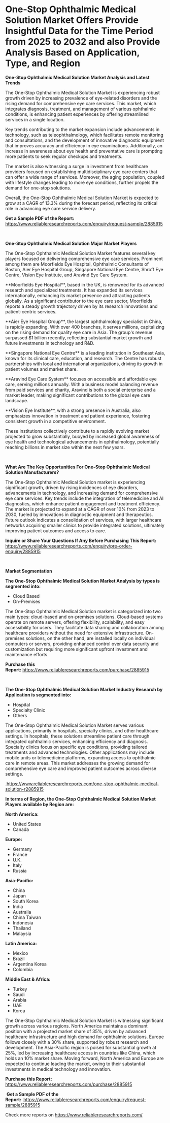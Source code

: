 <p><h1>One-Stop Ophthalmic Medical Solution Market Offers Provide Insightful Data for the Time Period from 2025 to 2032 and also Provide Analysis Based on Application, Type, and Region</h1></p><p><strong>One-Stop Ophthalmic Medical Solution Market Analysis and Latest Trends</strong></p>
<p><p>The One-Stop Ophthalmic Medical Solution Market is experiencing robust growth driven by increasing prevalence of eye-related disorders and the rising demand for comprehensive eye care services. This market, which integrates diagnosis, treatment, and management of various ophthalmic conditions, is enhancing patient experiences by offering streamlined services in a single location. </p><p>Key trends contributing to the market expansion include advancements in technology, such as teleophthalmology, which facilitates remote monitoring and consultations, and the development of innovative diagnostic equipment that improves accuracy and efficiency in eye examinations. Additionally, an increase in awareness about eye health and preventative care is prompting more patients to seek regular checkups and treatments. </p><p>The market is also witnessing a surge in investment from healthcare providers focused on establishing multidisciplinary eye care centers that can offer a wide range of services. Moreover, the aging population, coupled with lifestyle changes leading to more eye conditions, further propels the demand for one-stop solutions. </p><p>Overall, the One-Stop Ophthalmic Medical Solution Market is expected to grow at a CAGR of 13.3% during the forecast period, reflecting its critical role in advancing eye care service delivery.</p></p>
<p><strong>Get a Sample PDF of the Report:&nbsp;</strong> <a href="https://www.reliableresearchreports.com/enquiry/request-sample/2885915?utm_campaign=3007&utm_medium=2&utm_source=Github&utm_content=ia&utm_term=13032025&utm_id=one-stop-ophthalmic-medical-solution">https://www.reliableresearchreports.com/enquiry/request-sample/2885915</a></p>
<p>&nbsp;</p>
<p><strong>One-Stop Ophthalmic Medical Solution Major Market Players</strong></p>
<p><p>The One-Stop Ophthalmic Medical Solution Market features several key players focused on delivering comprehensive eye care services. Prominent among them are Moorfields Eye Hospital, Ophthalmic Consultants of Boston, Aier Eye Hospital Group, Singapore National Eye Centre, Shroff Eye Centre, Vision Eye Institute, and Aravind Eye Care System.</p><p>**Moorfields Eye Hospital**, based in the UK, is renowned for its advanced research and specialized treatments. It has expanded its services internationally, enhancing its market presence and attracting patients globally. As a significant contributor to the eye care sector, Moorfields reports a steady growth trajectory driven by its research innovations and patient-centric services.</p><p>**Aier Eye Hospital Group**, the largest ophthalmology specialist in China, is rapidly expanding. With over 400 branches, it serves millions, capitalizing on the rising demand for quality eye care in Asia. The group's revenue surpassed $1 billion recently, reflecting substantial market growth and future investments in technology and R&D.</p><p>**Singapore National Eye Centre** is a leading institution in Southeast Asia, known for its clinical care, education, and research. The Centre has robust partnerships with local and international organizations, driving its growth in patient volumes and market share. </p><p>**Aravind Eye Care System** focuses on accessible and affordable eye care, serving millions annually. With a business model balancing revenue from paid services and charity, Aravind is both a social enterprise and a market leader, making significant contributions to the global eye care landscape.</p><p>**Vision Eye Institute**, with a strong presence in Australia, also emphasizes innovation in treatment and patient experience, fostering consistent growth in a competitive environment.</p><p>These institutions collectively contribute to a rapidly evolving market projected to grow substantially, buoyed by increased global awareness of eye health and technological advancements in ophthalmology, potentially reaching billions in market size within the next few years.</p></p>
<p>&nbsp;</p>
<p><strong>What Are The Key Opportunities For One-Stop Ophthalmic Medical Solution Manufacturers?</strong></p>
<p><p>The One-Stop Ophthalmic Medical Solution market is experiencing significant growth, driven by rising incidences of eye disorders, advancements in technology, and increasing demand for comprehensive eye care services. Key trends include the integration of telemedicine and AI diagnostics, which enhance patient engagement and treatment efficiency. The market is projected to expand at a CAGR of over 10% from 2023 to 2030, fueled by innovations in diagnostic equipment and therapeutics. Future outlook indicates a consolidation of services, with larger healthcare networks acquiring smaller clinics to provide integrated solutions, ultimately improving patient outcomes and access to care.</p></p>
<p><strong>Inquire or Share Your Questions If Any Before Purchasing This Report:</strong> <a href="https://www.reliableresearchreports.com/enquiry/pre-order-enquiry/2885915?utm_campaign=3007&utm_medium=2&utm_source=Github&utm_content=ia&utm_term=13032025&utm_id=one-stop-ophthalmic-medical-solution">https://www.reliableresearchreports.com/enquiry/pre-order-enquiry/2885915</a></p>
<p>&nbsp;</p>
<p><strong>Market Segmentation</strong></p>
<p><strong>The One-Stop Ophthalmic Medical Solution Market Analysis by types is segmented into:</strong></p>
<p><ul><li> Cloud Based</li><li>On-Premises </li></ul></p>
<p><p>The One-Stop Ophthalmic Medical Solution market is categorized into two main types: cloud-based and on-premises solutions. Cloud-based systems operate on remote servers, offering flexibility, scalability, and easy accessibility for users. They facilitate data sharing and collaboration among healthcare providers without the need for extensive infrastructure. On-premises solutions, on the other hand, are installed locally on individual computers or servers, providing enhanced control over data security and customization but requiring more significant upfront investment and maintenance efforts.</p></p>
<p><strong>Purchase this Report:&nbsp;</strong><a href="https://www.reliableresearchreports.com/purchase/2885915?utm_campaign=3007&utm_medium=2&utm_source=Github&utm_content=ia&utm_term=13032025&utm_id=one-stop-ophthalmic-medical-solution">https://www.reliableresearchreports.com/purchase/2885915</a></p>
<p>&nbsp;</p>
<p><strong>The One-Stop Ophthalmic Medical Solution Market Industry Research by Application is segmented into:</strong></p>
<p><ul><li> Hospital</li><li>Specialty Clinic</li><li>Others </li></ul></p>
<p><p>The One-Stop Ophthalmic Medical Solution Market serves various applications, primarily in hospitals, specialty clinics, and other healthcare settings. In hospitals, these solutions streamline patient care through integrated ophthalmic services, enhancing efficiency and diagnosis. Specialty clinics focus on specific eye conditions, providing tailored treatments and advanced technologies. Other applications may include mobile units or telemedicine platforms, expanding access to ophthalmic care in remote areas. This market addresses the growing demand for comprehensive eye care and improved patient outcomes across diverse settings.</p></p>
<p><a href="https://www.reliableresearchreports.com/one-stop-ophthalmic-medical-solution-r2885915?utm_campaign=3007&utm_medium=2&utm_source=Github&utm_content=ia&utm_term=13032025&utm_id=one-stop-ophthalmic-medical-solution">&nbsp;https://www.reliableresearchreports.com/one-stop-ophthalmic-medical-solution-r2885915</a></p>
<p><strong>In terms of Region, the One-Stop Ophthalmic Medical Solution Market Players available by Region are:</strong></p>
<p>
    <p> <strong> North America: </strong>
        <ul>
            <li>United States</li>
            <li>Canada</li>
        </ul>
        </p> 
    <p> <strong> Europe: </strong>
        <ul>
            <li>Germany</li>
            <li>France</li>
            <li>U.K.</li>
            <li>Italy</li>
            <li>Russia</li>
        </ul>
        </p> 
    <p> <strong> Asia-Pacific: </strong>
        <ul>
            <li>China</li>
            <li>Japan</li>
            <li>South Korea</li>
            <li>India</li>
            <li>Australia</li>
            <li>China Taiwan</li>
            <li>Indonesia</li>
            <li>Thailand</li>
            <li>Malaysia</li>
        </ul>
        </p> 
    <p> <strong> Latin America: </strong>
        <ul>
            <li>Mexico</li>
            <li>Brazil</li>
            <li>Argentina Korea</li>
            <li>Colombia</li>
        </ul>
        </p> 
    <p> <strong> Middle East & Africa: </strong>
        <ul>
            <li>Turkey</li>
            <li>Saudi</li>
            <li>Arabia</li>
            <li>UAE</li>
            <li>Korea</li>
        </ul>
    </p>
    </p>
<p><p>The One-Stop Ophthalmic Medical Solution Market is witnessing significant growth across various regions. North America maintains a dominant position with a projected market share of 35%, driven by advanced healthcare infrastructure and high demand for ophthalmic solutions. Europe follows closely with a 30% share, supported by robust research and development. The Asia-Pacific region is poised for substantial growth at 25%, led by increasing healthcare access in countries like China, which holds an 10% market share. Moving forward, North America and Europe are expected to continue leading the market, owing to their substantial investments in medical technology and innovation.</p></p>
<p><strong>Purchase this Report: </strong><a href="https://www.reliableresearchreports.com/purchase/2885915?utm_campaign=3007&utm_medium=2&utm_source=Github&utm_content=ia&utm_term=13032025&utm_id=one-stop-ophthalmic-medical-solution">https://www.reliableresearchreports.com/purchase/2885915</a></p>
<p>&nbsp;<strong>Get a Sample PDF of the Report:&nbsp;&nbsp;</strong><a href="https://www.reliableresearchreports.com/enquiry/request-sample/2885915?utm_campaign=3007&utm_medium=2&utm_source=Github&utm_content=ia&utm_term=13032025&utm_id=one-stop-ophthalmic-medical-solution">https://www.reliableresearchreports.com/enquiry/request-sample/2885915</a></p>
<p><strong></strong></p>
<p>Check more reports on <a href="https://www.reliableresearchreports.com/?utm_campaign=3007&utm_medium=2&utm_source=Github&utm_content=ia&utm_term=13032025&utm_id=one-stop-ophthalmic-medical-solution">https://www.reliableresearchreports.com/</a></p>
